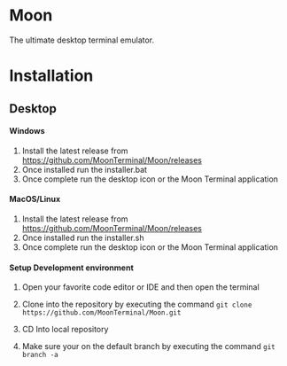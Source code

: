 # Moon
The ultimate desktop terminal emulator.

# Installation 

## Desktop 

#### Windows
1. Install the latest release from https://github.com/MoonTerminal/Moon/releases 
2. Once installed run the installer.bat 
3. Once complete run the desktop icon or the Moon Terminal application 

#### MacOS/Linux
1. Install the latest release from https://github.com/MoonTerminal/Moon/releases
2. Once installed run the installer.sh 
3. Once complete run the desktop icon or the Moon Terminal application 

#### Setup Development environment

1. Open your favorite code editor or IDE and then open the terminal

2. Clone into the repository by executing the command `git clone https://github.com/MoonTerminal/Moon.git`

3. CD Into local repository
   
4. Make sure your on the default branch by executing the command `git branch -a`
